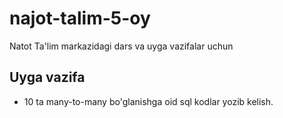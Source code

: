 # najot-talim-5-oy

Natot Ta'lim markazidagi dars va uyga vazifalar uchun

## Uyga vazifa
- 10 ta many-to-many bo'glanishga oid sql kodlar yozib kelish.